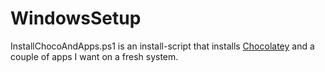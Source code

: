 # WindowsSetup
InstallChocoAndApps.ps1 is an install-script that installs [Chocolatey](https://chocolatey.org/install) and a couple of apps I want on a fresh system.
